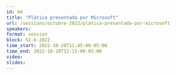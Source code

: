```yaml
---
id: b4
title: "Plática presentada por Microsoft"
url: /sessions/octubre-2022/platica-presentada-por-microsoft
speakers:
format: session
block: h2-b-2022
time_start: 2022-10-28T11:45:00-05:00
time_end: 2022-10-28T12:15:00-05:00
video:
slides:
---
```

